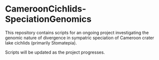 # CameroonCichlids-SpeciationGenomics

This repository contains scripts for an ongoing project investigating the genomic nature of divergence in sympatric speciation of Cameroon crater lake cichlids (primarily Stomatepia).

Scripts will be updated as the project progresses.
